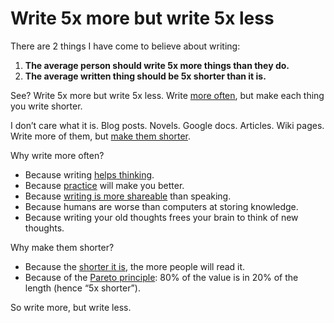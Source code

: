 # Write 5x more but write 5x less
There are 2 things I have come to believe about writing:

1. **The average person should write 5x more things than they do.**
2. **The average written thing should be 5x shorter than it is.**

See? Write 5x more but write 5x less. Write [more often](https://critter.blog/2021/01/18/consistency-beats-quality/), but make each thing you write shorter.

I don’t care what it is. Blog posts. Novels. Google docs. Articles. Wiki pages. Write more of them, but [make them shorter](https://critter.blog/2021/10/28/write-shorter-nonfiction-books-please/).

Why write more often?

- Because writing [helps thinking](https://critter.blog/2021/05/07/200-daily-blog-posts/).
- Because [practice](https://critter.blog/2020/11/18/discipline-eats-motivation-for-breakfast/) will make you better.
- Because [writing is more shareable](https://critter.blog/2021/08/06/put-it-in-writing/) than speaking.
- Because humans are worse than computers at storing knowledge.
- Because writing your old thoughts frees your brain to think of new thoughts.

Why make them shorter?

- Because the [shorter it is](https://critter.blog/2021/01/29/use-the-smallest-word-that-does-the-job/), the more people will read it.
- Because of the [Pareto principle](https://en.wikipedia.org/wiki/Pareto_principle): 80% of the value is in 20% of the length (hence “5x shorter”).

So write more, but write less.

